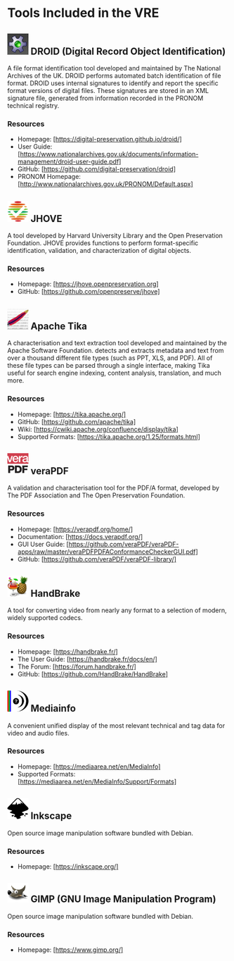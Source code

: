 # Tools Included in the VRE
## ![DROID icon](../assets/img/icons/droid.png "DROID icon") DROID (Digital Record Object Identification)
A file format identification tool developed and maintained by The National Archives of the UK.
DROID performs automated batch identification of file format. DROID uses internal signatures
to identify and report the specific format versions of digital files. These signatures are stored in an XML signature file, generated from information recorded in the PRONOM technical registry.

### Resources
* Homepage: [https://digital-preservation.github.io/droid/]
* User Guide: [https://www.nationalarchives.gov.uk/documents/information-management/droid-user-guide.pdf]
* GitHub: [https://github.com/digital-preservation/droid]
* PRONOM Homepage: [http://www.nationalarchives.gov.uk/PRONOM/Default.aspx]

## ![JHOVE icon](../assets/img/icons/jhove.png "JHOVE icon") JHOVE
A tool developed by Harvard University Library and the Open Preservation Foundation.
JHOVE provides functions to perform format-specific identification, validation, and characterization of digital objects.

### Resources
* Homepage: [https://jhove.openpreservation.org]
* GitHub: [https://github.com/openpreserve/jhove]

## ![Tika icon](../assets/img/icons/tika.jpg "Tika icon") Apache Tika
A characterisation and text extraction tool developed and maintained by the Apache Software Foundation.
detects and extracts metadata and text from over a thousand different file types (such as PPT, XLS, and PDF). All of these file types can be parsed through a single interface, making Tika useful for search engine indexing, content analysis, translation, and much more.

### Resources
* Homepage: [https://tika.apache.org/]
* GitHub: [https://github.com/apache/tika]
* Wiki: [https://cwiki.apache.org/confluence/display/tika]
* Supported Formats: [https://tika.apache.org/1.25/formats.html]

## ![veraPDF icon](../assets/img/icons/verapdf.png "veraPDF icon") veraPDF
A validation and characterisation tool for the PDF/A format, developed by The PDF Association and The Open Preservation Foundation.

### Resources
* Homepage: [https://verapdf.org/home/]
* Documentation: [https://docs.verapdf.org/]
* GUI User Guide: [https://github.com/veraPDF/veraPDF-apps/raw/master/veraPDFPDFAConformanceCheckerGUI.pdf]
* GitHub: [https://github.com/veraPDF/veraPDF-library/]

## ![HandBrake icon](../assets/img/icons/handbrake.png "HandBrake icon") HandBrake
A tool for converting video from nearly any format to a selection of modern, widely supported codecs.

### Resources
* Homepage: [https://handbrake.fr/]
* The User Guide: [https://handbrake.fr/docs/en/]
* The Forum: [https://forum.handbrake.fr/]
* GitHub: [https://github.com/HandBrake/HandBrake]

## ![Mediainfo icon](../assets/img/icons/mediainfo.png "Mediainfo icon") Mediainfo
A convenient unified display of the most relevant technical and tag data for video and audio files.

### Resources
* Homepage: [https://mediaarea.net/en/MediaInfo]
* Supported Formats: [https://mediaarea.net/en/MediaInfo/Support/Formats]

## ![Inkscape icon](../assets/img/icons/inkscape.png "Inkscape icon") Inkscape
Open source image manipulation software bundled with Debian.

### Resources
* Homepage: [https://inkscape.org/]

## ![GIMP icon](../assets/img/icons/gimp.png "Inkscape icon") GIMP (GNU Image Manipulation Program)
Open source image manipulation software bundled with Debian.

### Resources
* Homepage: [https://www.gimp.org/]
